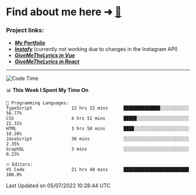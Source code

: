 # Find about me here ➜ [🧑](https://pauabella.dev)

### Project links:
- ***[My Portfolio](https://pauabella.dev)***
- ***[Instafy](https://instafy.me)*** (currently not working due to changes in the Instagram API)
- ***[GiveMeTheLyrics in Vue](https://lyrics.pauabella.dev)***
- ***[GiveMeTheLyrics in React](https://pauabella.dev/GiveMeTheLyrics)***

---
<!--START_SECTION:waka-->
![Code Time](http://img.shields.io/badge/Code%20Time-1%2C234%20hrs%206%20mins-blue)

📊 **This Week I Spent My Time On** 

```text
💬 Programming Languages: 
TypeScript               12 hrs 22 mins      ██████████████░░░░░░░░░░░   56.77% 
CSS                      4 hrs 51 mins       █████░░░░░░░░░░░░░░░░░░░░   22.31% 
HTML                     3 hrs 58 mins       ████░░░░░░░░░░░░░░░░░░░░░   18.26% 
JavaScript               30 mins             ░░░░░░░░░░░░░░░░░░░░░░░░░   2.35% 
GraphQL                  3 mins              ░░░░░░░░░░░░░░░░░░░░░░░░░   0.23%

🔥 Editors: 
VS Code                  21 hrs 48 mins      █████████████████████████   100.0%

```


 Last Updated on 05/07/2022 10:28:44 UTC
<!--END_SECTION:waka-->
